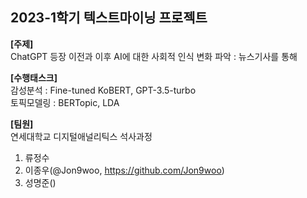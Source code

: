 ## 2023-1학기 텍스트마이닝 프로젝트

**[주제]**   
ChatGPT 등장 이전과 이후 AI에 대한 사회적 인식 변화 파악 : 뉴스기사를 통해   

**[수행태스크]**   
감성분석 : Fine-tuned KoBERT, GPT-3.5-turbo   
토픽모델링 : BERTopic, LDA   

**[팀원]**  
연세대학교 디지털애널리틱스 석사과정
1. 류정수
2. 이종우(@Jon9woo, https://github.com/Jon9woo)
3. 성명준()
